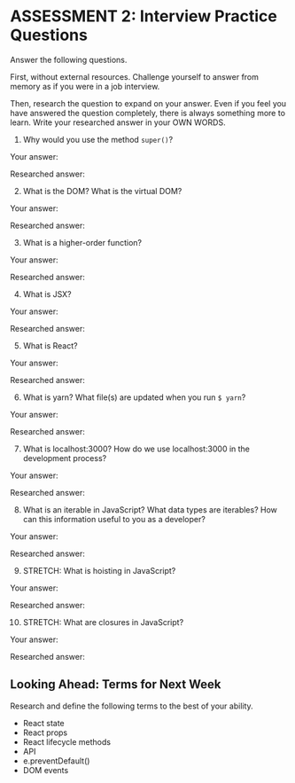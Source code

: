 # ASSESSMENT 2: Interview Practice Questions
Answer the following questions.

First, without external resources. Challenge yourself to answer from memory as if you were in a job interview.

Then, research the question to expand on your answer. Even if you feel you have answered the question completely, there is always something more to learn. Write your researched answer in your OWN WORDS.

1. Why would you use the method `super()`?

  Your answer:

  Researched answer:



2. What is the DOM? What is the virtual DOM?

  Your answer:

  Researched answer:



3. What is a higher-order function?

  Your answer:

  Researched answer:



4. What is JSX?

  Your answer:

  Researched answer:



5. What is React?

  Your answer:

  Researched answer:



6. What is yarn? What file(s) are updated when you run `$ yarn`?

  Your answer:

  Researched answer:



7. What is localhost:3000? How do we use localhost:3000 in the development process?

  Your answer:

  Researched answer:



8. What is an iterable in JavaScript? What data types are iterables? How can this information useful to you as a developer?

  Your answer:

  Researched answer:



9. STRETCH: What is hoisting in JavaScript?

  Your answer:

  Researched answer:



10. STRETCH: What are closures in JavaScript?

  Your answer:

  Researched answer:



## Looking Ahead: Terms for Next Week

Research and define the following terms to the best of your ability.
- React state
- React props
- React lifecycle methods
- API
- e.preventDefault()
- DOM events
